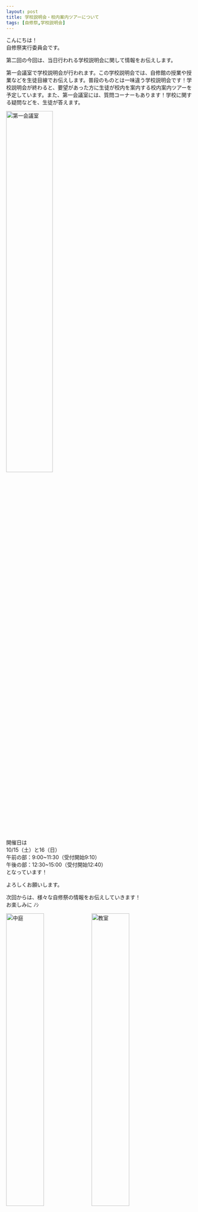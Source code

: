 ```yaml
---
layout: post
title: 学校説明会・校内案内ツアーについて
tags: [自修祭,学校説明会]
---
```


こんにちは！<br>
自修祭実行委員会です。

第二回の今回は、当日行われる学校説明会に関して情報をお伝えします。

第一会議室で学校説明会が行われます。この学校説明会では、自修館の授業や授業などを生徒目線でお伝えします。普段のものとは一味違う学校説明会です！学校説明会が終わると、要望があった方に生徒が校内を案内する校内案内ツアーを予定しています。また、第一会議室には、質問コーナーもあります！学校に関する疑問などを、生徒が答えます。

<img src="https://jsfes.github.io/img/1004/2-6.jpg" alt="第一会議室" width="50%" style="display: inline;">

開催日は<br>
10/15（土）と16（日）<br>
午前の部：9:00~11:30（受付開始9:10）<br>
午後の部：12:30~15:00（受付開始12:40）<br>
となっています！

よろしくお願いします。

次回からは、様々な自修祭の情報をお伝えしていきます！<br>
お楽しみに ﾉｼ

<img src="https://jsfes.github.io/img/1004/2-1.jpg" alt="中庭" width="45%" style="display: inline;">
<img src="https://jsfes.github.io/img/1004/2-2.jpg" alt="教室" width="45%" style="display: inline;">
<img src="https://jsfes.github.io/img/1004/2-3.jpg" alt="螺旋階段1" width="45%" style="display: inline;">
<img src="https://jsfes.github.io/img/1004/2-4.JPG" alt="螺旋階段2" width="45%" style="display: inline;">
